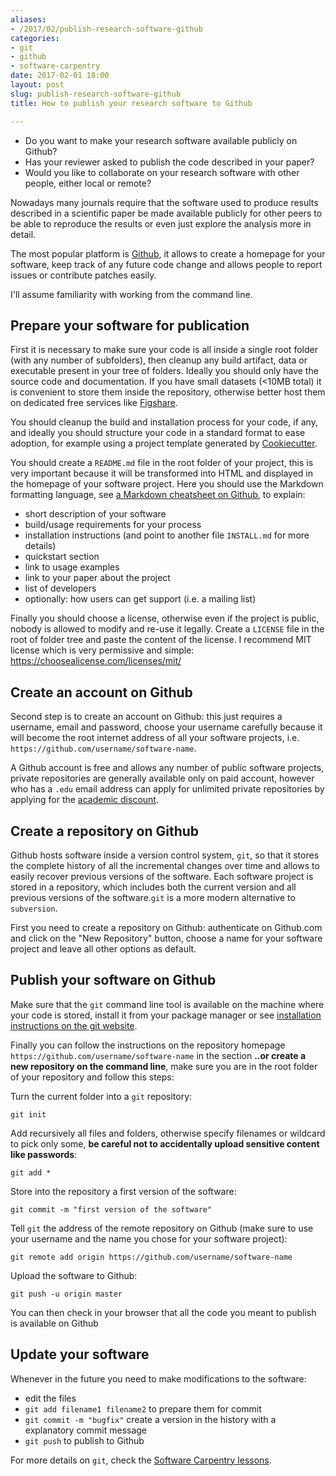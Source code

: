 ```yaml
---
aliases:
- /2017/02/publish-research-software-github
categories:
- git
- github
- software-carpentry
date: 2017-02-01 18:00
layout: post
slug: publish-research-software-github
title: How to publish your research software to Github

---
```


* Do you want to make your research software available publicly on Github?
* Has your reviewer asked to publish the code described in your paper?
* Would you like to collaborate on your research software with other people, either local or remote?

Nowadays many journals require that the software used to produce results described in a scientific paper be made available publicly
for other peers to be able to reproduce the results or even just explore the analysis more in detail.

The most popular platform is [Github](http://github.com), it allows to create a homepage for your software, keep track of any future code change and allows people to report issues or contribute patches easily.

I'll assume familiarity with working from the command line.

## Prepare your software for publication

First it is necessary to make sure your code is all inside a single root folder (with any number of subfolders), then cleanup any build artifact, data or executable present in your tree of folders.
Ideally you should only have the source code and documentation.
If you have small datasets (<10MB total) it is convenient to store them inside the repository, otherwise better host them on dedicated free services like [Figshare](http://figshare.com).

You should cleanup the build and installation process for your code, if any, and ideally you should structure your code in a standard format to ease adoption, for example using a project template generated by [Cookiecutter](https://github.com/audreyr/cookiecutter).

You should create a `README.md` file in the root folder of your project, this is very important because it will be transformed into HTML and displayed in the homepage of your software project. Here you should use the Markdown formatting language, see [a Markdown cheatsheet on Github](https://help.github.com/articles/basic-writing-and-formatting-syntax/), to explain:

* short description of your software
* build/usage requirements for your process
* installation instructions (and point to another file `INSTALL.md` for more details)
* quickstart section
* link to usage examples
* link to your paper about the project
* list of developers
* optionally: how users can get support (i.e. a mailing list)

Finally you should choose a license, otherwise even if the project is public, nobody is allowed to modify and re-use it legally.
Create a `LICENSE` file in the root of folder tree and paste the content of the license. I recommend MIT license which is very permissive and simple: <https://choosealicense.com/licenses/mit/>

## Create an account on Github

Second step is to create an account on Github: this just requires a username, email and password, choose your username carefully because it will become the
root internet address of all your software projects, i.e. `https://github.com/username/software-name`.

A Github account is free and allows any number of public software projects, private repositories are generally available only on paid account, however
who has a `.edu` email address can apply for unlimited private repositories by applying for the [academic discount](https://education.github.com/discount_requests/new).


## Create a repository on Github

Github hosts software inside a version control system, `git`, so that it stores the complete history of all the incremental changes over time and allows to easily
recover previous versions of the software. Each software project is stored in a repository, which includes both the current version and all previous versions of the software.`git` is a more modern alternative to `subversion`.

First you need to create a repository on Github: authenticate on Github.com and click on the "New Repository" button, choose a name for your software project and leave all other options as default.

## Publish your software on Github

Make sure that the `git` command line tool is available on the machine where your code is stored, install it from your package manager or see [installation instructions on the git website](https://git-scm.com/downloads).

Finally you can follow the instructions on the repository homepage `https://github.com/username/software-name` in the section **..or create a new repository on the command line**,
make sure you are in the root folder of your repository and follow this steps:

Turn the current folder into a `git` repository:

	git init

Add recursively all files and folders, otherwise specify filenames or wildcard to pick only some, **be careful not to accidentally upload sensitive content like passwords**:

	git add *

Store into the repository a first version of the software:

	git commit -m "first version of the software"

Tell `git` the address of the remote repository on Github (make sure to use your username and the name you chose for your software project):

	git remote add origin https://github.com/username/software-name

Upload the software to Github:

	git push -u origin master

You can then check in your browser that all the code you meant to publish is available on Github

## Update your software

Whenever in the future you need to make modifications to the software:

* edit the files
* `git add filename1 filename2` to prepare them for commit
* `git commit -m "bugfix"` create a version in the history with a explanatory commit message
* `git push` to publish to Github

For more details on `git`, check the [Software Carpentry lessons](https://swcarpentry.github.io/git-novice/).
